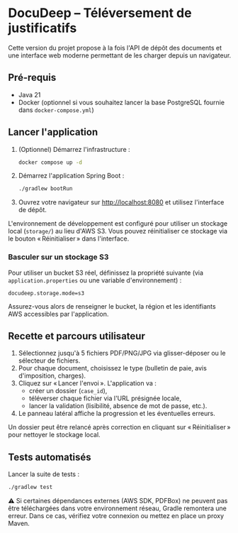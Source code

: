 # DocuDeep – Téléversement de justificatifs

Cette version du projet propose à la fois l'API de dépôt des documents et une interface web moderne permettant de les charger depuis un navigateur.

## Pré-requis

* Java 21
* Docker (optionnel si vous souhaitez lancer la base PostgreSQL fournie dans `docker-compose.yml`)

## Lancer l'application

1. (Optionnel) Démarrez l'infrastructure :
   ```bash
   docker compose up -d
   ```
2. Démarrez l'application Spring Boot :
   ```bash
   ./gradlew bootRun
   ```
3. Ouvrez votre navigateur sur [http://localhost:8080](http://localhost:8080) et utilisez l'interface de dépôt.

L'environnement de développement est configuré pour utiliser un stockage local (`storage/`) au lieu d'AWS S3. Vous pouvez réinitialiser ce stockage via le bouton « Réinitialiser » dans l'interface.

### Basculer sur un stockage S3

Pour utiliser un bucket S3 réel, définissez la propriété suivante (via `application.properties` ou une variable d'environnement) :

```properties
docudeep.storage.mode=s3
```

Assurez-vous alors de renseigner le bucket, la région et les identifiants AWS accessibles par l'application.

## Recette et parcours utilisateur

1. Sélectionnez jusqu'à 5 fichiers PDF/PNG/JPG via glisser-déposer ou le sélecteur de fichiers.
2. Pour chaque document, choisissez le type (bulletin de paie, avis d'imposition, charges).
3. Cliquez sur « Lancer l'envoi ». L'application va :
   - créer un dossier (`case_id`),
   - téléverser chaque fichier via l'URL présignée locale,
   - lancer la validation (lisibilité, absence de mot de passe, etc.).
4. Le panneau latéral affiche la progression et les éventuelles erreurs.

Un dossier peut être relancé après correction en cliquant sur « Réinitialiser » pour nettoyer le stockage local.

## Tests automatisés

Lancer la suite de tests :

```bash
./gradlew test
```

⚠️ Si certaines dépendances externes (AWS SDK, PDFBox) ne peuvent pas être téléchargées dans votre environnement réseau, Gradle remontera une erreur. Dans ce cas, vérifiez votre connexion ou mettez en place un proxy Maven.
